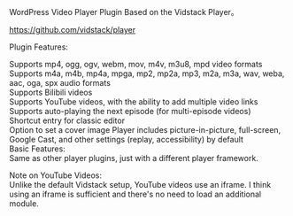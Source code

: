 WordPress Video Player Plugin Based on the Vidstack Player。

https://github.com/vidstack/player  


Plugin Features:

Supports mp4, ogg, ogv, webm, mov, m4v, m3u8, mpd video formats  
Supports m4a, m4b, mp4a, mpga, mp2, mp2a, mp3, m2a, m3a, wav, weba, aac, oga, spx audio formats  
Supports Bilibili videos  
Supports YouTube videos, with the ability to add multiple video links  
Supports auto-playing the next episode (for multi-episode videos)  
Shortcut entry for classic editor  
Option to set a cover image 
Player includes picture-in-picture, full-screen, Google Cast, and other settings (replay, accessibility) by default  
Basic Features:  
Same as other player plugins, just with a different player framework.  


Note on YouTube Videos:  
Unlike the default Vidstack setup, YouTube videos use an iframe. I think using an iframe is sufficient and there's no need to load an additional module.



